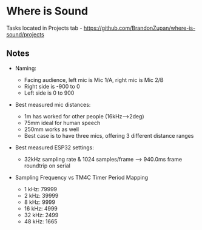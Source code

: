 # Where is Sound

Tasks located in Projects tab - https://github.com/BrandonZupan/where-is-sound/projects

## Notes

-   Naming:

    -   Facing audience, left mic is Mic 1/A, right mic is Mic 2/B
    -   Right side is -900 to 0
    -   Left side is 0 to 900

-   Best measured mic distances:

    -   1m has worked for other people (16kHz-->2deg)
    -   75mm ideal for human speech
    -   250mm works as well
    -   Best case is to have three mics, offering 3 different distance ranges

-   Best measured ESP32 settings:

    -   32kHz sampling rate & 1024 samples/frame --> 940.0ms frame roundtrip on serial

-   Sampling Frequency vs TM4C Timer Period Mapping
    -   1 kHz: 79999
    -   2 kHz: 39999
    -   8 kHz: 9999
    -   16 kHz: 4999
    -   32 kHz: 2499
    -   48 kHz: 1665
